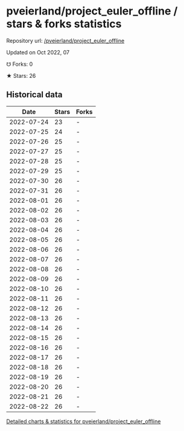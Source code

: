 # pveierland/project_euler_offline / stars & forks statistics

Repository url: [/pveierland/project_euler_offline](https://github.com/pveierland/project_euler_offline)

Updated on Oct 2022, 07

☋ Forks: 0

★ Stars: 26

## Historical data
| Date | Stars | Forks |
|------|-------|-------|
| 2022-07-24 | 23 | - | 
| 2022-07-25 | 24 | - | 
| 2022-07-26 | 25 | - | 
| 2022-07-27 | 25 | - | 
| 2022-07-28 | 25 | - | 
| 2022-07-29 | 25 | - | 
| 2022-07-30 | 26 | - | 
| 2022-07-31 | 26 | - | 
| 2022-08-01 | 26 | - | 
| 2022-08-02 | 26 | - | 
| 2022-08-03 | 26 | - | 
| 2022-08-04 | 26 | - | 
| 2022-08-05 | 26 | - | 
| 2022-08-06 | 26 | - | 
| 2022-08-07 | 26 | - | 
| 2022-08-08 | 26 | - | 
| 2022-08-09 | 26 | - | 
| 2022-08-10 | 26 | - | 
| 2022-08-11 | 26 | - | 
| 2022-08-12 | 26 | - | 
| 2022-08-13 | 26 | - | 
| 2022-08-14 | 26 | - | 
| 2022-08-15 | 26 | - | 
| 2022-08-16 | 26 | - | 
| 2022-08-17 | 26 | - | 
| 2022-08-18 | 26 | - | 
| 2022-08-19 | 26 | - | 
| 2022-08-20 | 26 | - | 
| 2022-08-21 | 26 | - | 
| 2022-08-22 | 26 | - | 


[Detailed charts & statistics for pveierland/project_euler_offline](https://reviewgithub.com/rep/pveierland/project_euler_offline)
